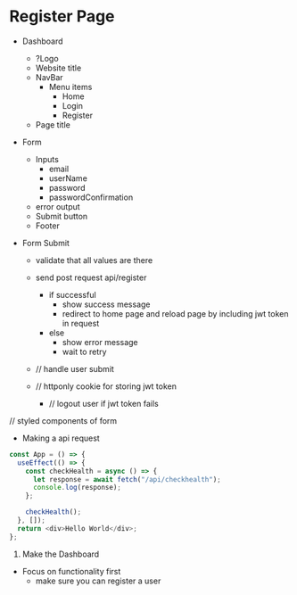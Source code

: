 # Register Page

- Dashboard

  - ?Logo
  - Website title
  - NavBar
    - Menu items
      - Home
      - Login
      - Register
  - Page title

- Form

  - Inputs
    - email
    - userName
    - password
    - passwordConfirmation
  - error output
  - Submit button
  - Footer

- Form Submit

  - validate that all values are there
  - send post request api/register

    - if successful
      - show success message
      - redirect to home page and reload page by including jwt token in request
    - else
      - show error message
      - wait to retry

  - // handle user submit
  - // httponly cookie for storing jwt token
    - // logout user if jwt token fails

// styled components of form

- Making a api request

```js
const App = () => {
  useEffect(() => {
    const checkHealth = async () => {
      let response = await fetch("/api/checkhealth");
      console.log(response);
    };

    checkHealth();
  }, []);
  return <div>Hello World</div>;
};
```

1. Make the Dashboard

- Focus on functionality first
  - make sure you can register a user

